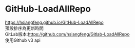 # GitHub-LoadAllRepo
https://hsiangfeng.github.io/GitHub-LoadAllRepo  
預設排序為更新時間  
GitLab版本:https://github.com/hsiangfeng/Gitlab-LoadAllRepo  
使用Github v3 api  
